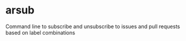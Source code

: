 # arsub
Command line to subscribe and unsubscribe to issues and pull requests based on label combinations
